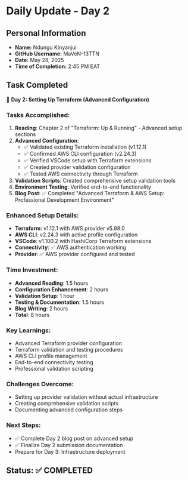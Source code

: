 # Daily Update - Day 2

## Personal Information
- **Name:** Ndungu Kinyanjui
- **GitHub Username:** MaVeN-13TTN
- **Date:** May 28, 2025
- **Time of Completion:** 2:45 PM EAT

## Task Completed
🔄 **Day 2: Setting Up Terraform (Advanced Configuration)**

### Tasks Accomplished:
1. **Reading**: Chapter 2 of "Terraform: Up & Running" - Advanced setup sections
2. **Advanced Configuration**: 
   - ✅ Validated existing Terraform installation (v1.12.1)
   - ✅ Confirmed AWS CLI configuration (v2.24.3)
   - ✅ Verified VSCode setup with Terraform extensions
   - ✅ Created provider validation configuration
   - ✅ Tested AWS connectivity through Terraform
3. **Validation Scripts**: Created comprehensive setup validation tools
4. **Environment Testing**: Verified end-to-end functionality
5. **Blog Post**: ✅ Completed "Advanced Terraform & AWS Setup: Professional Development Environment"

### Enhanced Setup Details:
- **Terraform**: v1.12.1 with AWS provider v5.98.0
- **AWS CLI**: v2.24.3 with active profile configuration
- **VSCode**: v1.100.2 with HashiCorp Terraform extensions
- **Connectivity**: ✅ AWS authentication working
- **Provider**: ✅ AWS provider configured and tested

### Time Investment:
- **Advanced Reading**: 1.5 hours
- **Configuration Enhancement**: 2 hours
- **Validation Setup**: 1 hour
- **Testing & Documentation**: 1.5 hours
- **Blog Writing**: 2 hours
- **Total**: 8 hours

### Key Learnings:
- Advanced Terraform provider configuration
- Terraform validation and testing procedures
- AWS CLI profile management
- End-to-end connectivity testing
- Professional validation scripting

### Challenges Overcome:
- Setting up provider validation without actual infrastructure
- Creating comprehensive validation scripts
- Documenting advanced configuration steps

### Next Steps:
- ✅ Complete Day 2 blog post on advanced setup
- ✅ Finalize Day 2 submission documentation
- Prepare for Day 3: Infrastructure deployment

## Status: ✅ COMPLETED
